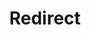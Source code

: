 ﻿---
layout: src/layouts/Redirect.astro
title: Redirect
redirect: https://octopus.com/docs/administration/high-availability/design/octopus-for-high-availability-on-azure
pubDate:  2023-01-01
navSearch: false
navSitemap: false
navMenu: false
---
